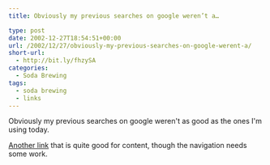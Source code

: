 ```yaml
---
title: Obviously my previous searches on google weren’t a…

type: post
date: 2002-12-27T18:54:51+00:00
url: /2002/12/27/obviously-my-previous-searches-on-google-werent-a/
short-url:
  - http://bit.ly/fhzySA
categories:
  - Soda Brewing
tags:
  - soda brewing
  - links
---
```

Obviously my previous searches on google weren't as good as the ones I'm using today.

<a href="http://www.geocities.com/NapaValley/6670/">Another link</a> that is quite good for content, though the navigation needs some work.